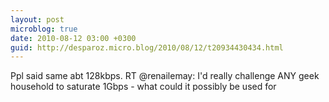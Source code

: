 ```yaml
---
layout: post
microblog: true
date: 2010-08-12 03:00 +0300
guid: http://desparoz.micro.blog/2010/08/12/t20934430434.html
---
```

Ppl said same abt 128kbps. RT @renailemay: I'd really challenge ANY geek household to saturate 1Gbps - what could it possibly be used for
